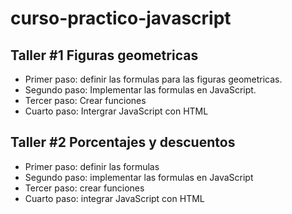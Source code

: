 # curso-practico-javascript

## Taller #1 Figuras geometricas
- Primer paso: definir las formulas para las figuras geometricas.
- Segundo paso: Implementar las formulas en JavaScript.
- Tercer paso: Crear funciones
- Cuarto paso: Intergrar JavaScript con HTML

## Taller #2 Porcentajes y descuentos
- Primer paso: definir las formulas
- Segundo paso: implementar las formulas en JavaScript
- Tercer paso: crear funciones
- Cuarto paso: integrar JavaScript con HTML